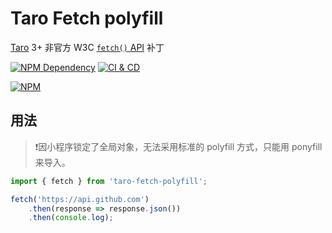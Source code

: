 # Taro Fetch polyfill

[Taro][1] 3+ 非官方 W3C [`fetch()` API][2] 补丁

[![NPM Dependency](https://img.shields.io/librariesio/github/idea2app/Taro-Fetch-polyfill.svg)][3]
[![CI & CD](https://github.com/idea2app/Taro-Fetch-polyfill/actions/workflows/main.yml/badge.svg)][4]

[![NPM](https://nodei.co/npm/taro-fetch-polyfill.png?downloads=true&downloadRank=true&stars=true)][5]

## 用法

> ❗因小程序锁定了全局对象，无法采用标准的 polyfill 方式，只能用 ponyfill 来导入。

```javascript
import { fetch } from 'taro-fetch-polyfill';

fetch('https://api.github.com')
    .then(response => response.json())
    .then(console.log);
```

[1]: https://taro.jd.com/
[2]: https://developer.mozilla.org/zh-CN/docs/Web/API/Fetch_API
[3]: https://libraries.io/npm/taro-fetch-polyfill
[4]: https://github.com/idea2app/Taro-Fetch-polyfill/actions/workflows/main.yml
[5]: https://nodei.co/npm/taro-fetch-polyfill/
